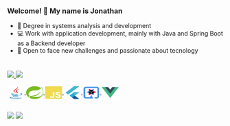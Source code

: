 ### Welcome! 👋 My name is Jonathan


- 🏢 Degree in systems analysis and development
- 💻 Work with application development, mainly with Java and Spring Boot as a Backend developer
- 💭 Open to face new challenges and passionate about tecnology
#

 <div>
  <a href="https://github.com/JonathAlves">
  <img height="180em" src="https://github-readme-stats.vercel.app/api?username=JonathAlves&show_icons=true&theme=highcontrast&include_all_commits=true&count_private=true"/>
  <img height="180em" src="https://github-readme-stats.vercel.app/api/top-langs/?username=JonathAlves&layout=compact&langs_count=7&theme=highcontrast"/>
</div>
  
  <div style="display: inline_block"><br>
  <img align="center" alt="Java" height="30" width="40" src="https://github.com/devicons/devicon/blob/master/icons/java/java-original.svg">
  <img align="center" alt="Java" height="30" width="40" src="https://raw.githubusercontent.com/devicons/devicon/master/icons/spring/spring-original.svg">
  <img align="center" alt="Js" height="30" width="40" src="https://raw.githubusercontent.com/devicons/devicon/master/icons/javascript/javascript-plain.svg">
  <img align="center" alt="Flutter" height="30" width="40" src="https://github.com/devicons/devicon/blob/master/icons/flutter/flutter-original.svg">
  <img align="center" alt="Quarkus" height="30" width="40" src="https://github.com/devicons/devicon/blob/master/icons/quarkus/quarkus-original.svg">
  <img align="center" alt="VueJS" height="30" width="40" src="https://github.com/devicons/devicon/blob/master/icons/vuejs/vuejs-original.svg">
  
   
</div>
  
   ##
 
<div> 
  <a href="mailto:jonalves91@gmail.com"><img src="https://img.shields.io/badge/-Gmail-%23333?style=for-the-badge&logo=gmail&logoColor=white" target="_blank"></a>
  <a href="https://www.linkedin.com/in/jonathanguerra-dev/" target="_blank"><img src="https://img.shields.io/badge/-LinkedIn-%230077B5?style=for-the-badge&logo=linkedin&logoColor=white" target="_blank"></a> 
 
</div>
